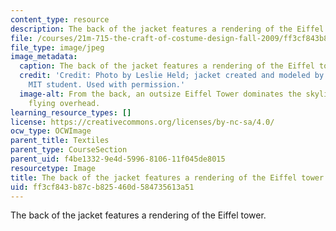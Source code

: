 ```yaml
---
content_type: resource
description: The back of the jacket features a rendering of the Eiffel tower.
file: /courses/21m-715-the-craft-of-costume-design-fall-2009/ff3cf843b87cb825460d584735613a51_IMG_0565.jpg
file_type: image/jpeg
image_metadata:
  caption: The back of the jacket features a rendering of the Eiffel tower.
  credit: 'Credit: Photo by Leslie Held; jacket created and modeled by an anonymous
    MIT student. Used with permission.'
  image-alt: From the back, an outsize Eiffel Tower dominates the skyline, with birds
    flying overhead.
learning_resource_types: []
license: https://creativecommons.org/licenses/by-nc-sa/4.0/
ocw_type: OCWImage
parent_title: Textiles
parent_type: CourseSection
parent_uid: f4be1332-9e4d-5996-8106-11f045de8015
resourcetype: Image
title: The back of the jacket features a rendering of the Eiffel tower
uid: ff3cf843-b87c-b825-460d-584735613a51
---
```

The back of the jacket features a rendering of the Eiffel tower.